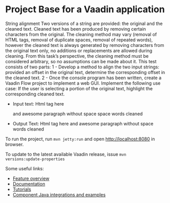 # Project Base for a Vaadin application

String alignment
Two versions of a string are provided: the original and the cleaned text. Cleaned text has been produced by removing certain characters from the original. The cleaning method may vary (removal of HTML tags, removal of duplicate spaces, removal of repeated words), however the cleaned text is always generated by removing characters from the original text only, no additions or replacements are allowed during cleaning. From this task’s perspective, the cleaning method must be considered arbitrary, so no assumptions can be made about it.
This test consists of two parts:
1 - Develop a method to align the two input strings: provided an offset in the original text, determine the corresponding offset in the cleaned text.
2 - Once the console program has been written, create a Vaadin Flow project to implement a web GUI. Implement the following use case:
If the user is selecting a portion of the original text, highlight the corresponding cleaned text.

- Input text: <html>Html tag here</html><p>and awesome paragraph without  space  space words cleaned</p>
- Output Text: Html tag here and awesome paragraph without space words cleaned

To run the project, run `mvn jetty:run` and open [http://localhost:8080](http://localhost:8080) in browser.

To update to the latest available Vaadin release, issue `mvn 
versions:update-properties`

Some useful links:
- [Feature overview](https://vaadin.com/flow)
- [Documentation](https://vaadin.com/docs/flow/Overview.html)
- [Tutorials](https://vaadin.com/tutorials?q=tag:Flow) 
- [Component Java integrations and examples](https://vaadin.com/components)